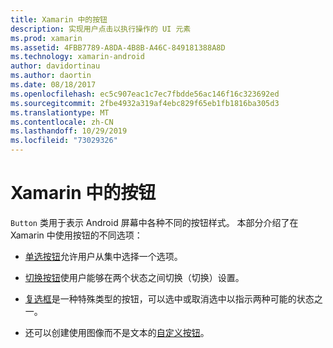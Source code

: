 ```yaml
---
title: Xamarin 中的按钮
description: 实现用户点击以执行操作的 UI 元素
ms.prod: xamarin
ms.assetid: 4FBB7789-A8DA-4B8B-A46C-849181388A8D
ms.technology: xamarin-android
author: davidortinau
ms.author: daortin
ms.date: 08/18/2017
ms.openlocfilehash: ec5c907eac1c7ec7fbdde56ac146f16c323692ed
ms.sourcegitcommit: 2fbe4932a319af4ebc829f65eb1fb1816ba305d3
ms.translationtype: MT
ms.contentlocale: zh-CN
ms.lasthandoff: 10/29/2019
ms.locfileid: "73029326"
---
```

# <a name="buttons-in-xamarinandroid"></a>Xamarin 中的按钮

`Button` 类用于表示 Android 屏幕中各种不同的按钮样式。 本部分介绍了在 Xamarin 中使用按钮的不同选项：

- [单选按钮](~/android/user-interface/controls/buttons/radio-button.md)允许用户从集中选择一个选项。

- [切换按钮](~/android/user-interface/controls/buttons/toggle-button.md)使用户能够在两个状态之间切换（切换）设置。

- [复选框](~/android/user-interface/controls/buttons/check-box.md)是一种特殊类型的按钮，可以选中或取消选中以指示两种可能的状态之一。

- 还可以创建使用图像而不是文本的[自定义按钮](~/android/user-interface/controls/buttons/custom-button.md)。
